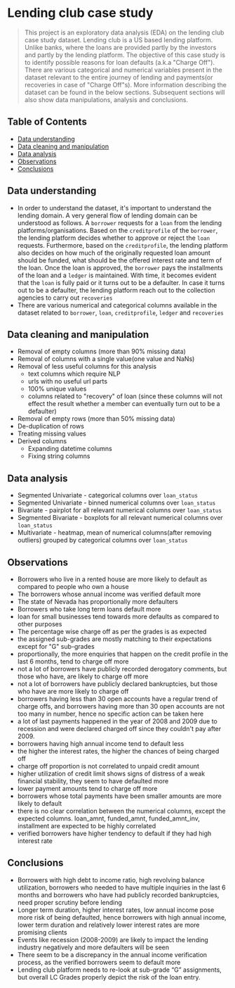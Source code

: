 # Lending club case study
> This project is an exploratory data analysis (EDA) on the lending club case study dataset. Lending club is a US based lending platform. Unlike banks, where the loans are provided partly by the investors and partly by the lending platform.
The objective of this case study is to identify possible reasons for loan defaults (a.k.a "Charge Off"). There are various categorical and numerical variables present in the dataset relevant to the entire journey of lending and payments(or recoveries in case of "Charge Off"s). More information describing the dataset can be found in the below sections. Subsequent sections will also show data manipulations, analysis and conclusions.

## Table of Contents
* [Data understanding](#data-understanding)
* [Data cleaning and manipulation](#data-cleaning-and-manipulation)
* [Data analysis](#data-analysis)
* [Observations](#observations)
* [Conclusions](#conclusions)

## Data understanding
- In order to understand the dataset, it's important to understand the lending domain. A very general flow of lending domain can be understood as follows.
A `borrower` requests for a `loan` from the lending platforms/organisations. Based on the `creditprofile` of the `borrower`, the lending platform decides whether to approve or reject the `loan` requests. Furthermore, based on the `creditprofile`, the lending platform also decides on how much of the originally requested loan amount should be funded, what should be the offered interest rate and term of the loan. Once the loan is approved, the `borrower` pays the installments of the loan and a `ledger` is maintained. With time, it becomes evident that the `loan` is fully paid or it turns out to be a defaulter. In case it turns out to be a defaulter, the lending platform reach out to the collection agencies to carry out `recoveries`
- There are various numerical and categorical columns available in the dataset related to `borrower`, `loan`, `creditprofile`, `ledger` and `recoveries`

## Data cleaning and manipulation
- Removal of empty columns (more than 90% missing data)
- Removal of columns with a single value(one value and NaNs)
- Removal of less useful columns for this analysis
    - text columns which require NLP
    - urls with no useful url parts
    - 100% unique values
    - columns related to "recovery" of loan (since these columns will not effect the result whether a member can eventually turn out to be a defaulter)
- Removal of empty rows (more than 50% missing data)
- De-duplication of rows
- Treating missing values
- Derived columns
    - Expanding datetime columns
    - Fixing string columns
## Data analysis
- Segmented Univariate - categorical columns over `loan_status`
- Segmented Univariate - binned numerical columns over `loan_status`
- Bivariate - pairplot for all relevant numerical columns over `loan_status`
- Segmented Bivariate - boxplots for all relevant numerical columns over `loan_status`
- Multivariate - heatmap, mean of numerical columns(after removing outliers) grouped by categorical columns over `loan_status`

## Observations
- Borrowers who live in a rented house are more likely to default as compared to people who own a house
- The borrowers whose annual income was verified default more
- The state of Nevada has proportionally more defaulters
- Borrowers who take long term loans default more
- loan for small businesses tend towards more defaults as compared to other purposes
- The percentage wise charge off as per the grades is as expected
- the assigned sub-grades are mostly matching to their expectations except for "G" sub-grades
- proportionally, the more enquiries that happen on the credit profile in the last 6 months, tend to charge off more
- not a lot of borrowers have publicly recorded derogatory comments, but those who have, are likely to charge off more
- not a lot of borrowers have publicly declared bankruptcies, but those who have are more likely to charge off
- borrowers having less than 30 open accounts have a regular trend of charge offs, and borrowers having more than 30 open accounts are not too many in number, hence no specific action can be taken here
- a lot of last payments happened in the year of 2008 and 2009 due to recession and were declared charged off since they couldn't pay after 2009.
- borrowers having high annual income tend to default less
- the higher the interest rates, the higher the chances of being charged off
- charge off proportion is not correlated to unpaid credit amount
- higher utilization of credit limit shows signs of distress of a weak financial stability, they seem to have defaulted more
- lower payment amounts tend to charge off more
- borrowers whose total payments have been smaller amounts are more likely to default
- there is no clear correlation between the numerical columns, except the expected columns. loan_amnt, funded_amnt, funded_amnt_inv, installment are expected to be highly correlated
- verified borrowers have higher tendency to default if they had high interest rate

## Conclusions
- Borrowers with high debt to income ratio, high revolving balance utilization, borrowers who needed to have multiple inquiries in the last 6 months and borrowers who have had publicly recorded bankruptcies, need proper scrutiny before lending
- Longer term duration, higher interest rates, low annual income pose more risk of being defaulted, hence borrowers with high annual income, lower term duration and relatively lower interest rates are more promising clients
- Events like recession (2008-2009) are likely to impact the lending industry negatively and more defaulters will be seen
- There seem to be a discrepancy in the annual income verification process, as the verified borrowers seem to default more
- Lending club platform needs to re-look at sub-grade “G” assignments, but overall LC Grades properly depict the risk of the loan entry.